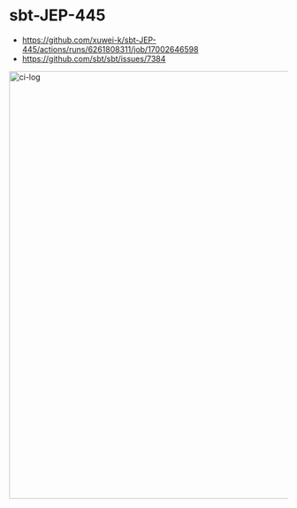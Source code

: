 # sbt-JEP-445

- https://github.com/xuwei-k/sbt-JEP-445/actions/runs/6261808311/job/17002646598
- https://github.com/sbt/sbt/issues/7384

<img width="773" alt="ci-log" src="https://github.com/xuwei-k/sbt-JEP-445/assets/389787/cd895112-ee19-43c8-afe8-a1f84c73b14e">
